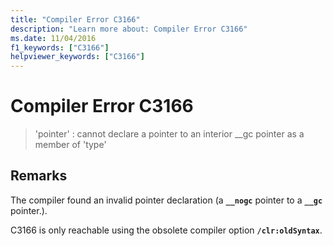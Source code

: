 ```yaml
---
title: "Compiler Error C3166"
description: "Learn more about: Compiler Error C3166"
ms.date: 11/04/2016
f1_keywords: ["C3166"]
helpviewer_keywords: ["C3166"]
---
```

# Compiler Error C3166

> 'pointer' : cannot declare a pointer to an interior __gc pointer as a member of 'type'

## Remarks

The compiler found an invalid pointer declaration (a **`__nogc`** pointer to a **`__gc`** pointer.).

C3166 is only reachable using the obsolete compiler option **`/clr:oldSyntax`**.
